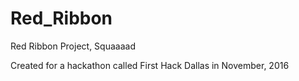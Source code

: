 # Red_Ribbon
Red Ribbon Project, Squaaaad


Created for a hackathon called First Hack Dallas in November, 2016

